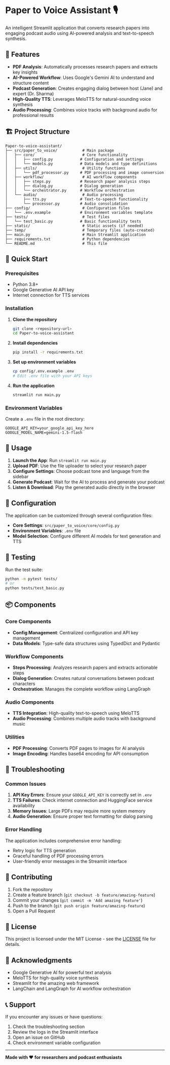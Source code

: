# Paper to Voice Assistant 🎙️

An intelligent Streamlit application that converts research papers into engaging podcast audio using AI-powered analysis and text-to-speech synthesis.

## 🌟 Features

- **PDF Analysis**: Automatically processes research papers and extracts key insights
- **AI-Powered Workflow**: Uses Google's Gemini AI to understand and structure content
- **Podcast Generation**: Creates engaging dialog between host (Jane) and expert (Dr. Sharma)
- **High-Quality TTS**: Leverages MeloTTS for natural-sounding voice synthesis
- **Audio Processing**: Combines voice tracks with background audio for professional results

## 🏗️ Project Structure

```
Paper-to-voice-assistant/
├── src/paper_to_voice/           # Main package
│   ├── core/                     # Core functionality
│   │   ├── config.py            # Configuration and settings
│   │   └── models.py            # Data models and type definitions
│   ├── utils/                    # Utility functions
│   │   └── pdf_processor.py     # PDF processing and image conversion
│   ├── workflow/                 # AI workflow components
│   │   ├── steps.py             # Research paper analysis steps
│   │   ├── dialog.py            # Dialog generation
│   │   └── orchestrator.py      # Workflow orchestration
│   └── audio/                    # Audio processing
│       ├── tts.py               # Text-to-speech functionality
│       └── processor.py         # Audio consolidation
├── config/                       # Configuration files
│   └── .env.example             # Environment variables template
├── tests/                        # Test files
│   └── test_basic.py            # Basic functionality tests
├── static/                       # Static assets (if needed)
├── temp/                         # Temporary files (auto-created)
├── main.py                       # Main Streamlit application
├── requirements.txt              # Python dependencies
└── README.md                     # This file
```

## 🚀 Quick Start

### Prerequisites

- Python 3.8+
- Google Generative AI API key
- Internet connection for TTS services

### Installation

1. **Clone the repository**
   ```bash
   git clone <repository-url>
   cd Paper-to-voice-assistant
   ```

2. **Install dependencies**
   ```bash
   pip install -r requirements.txt
   ```

3. **Set up environment variables**
   ```bash
   cp config/.env.example .env
   # Edit .env file with your API keys
   ```

4. **Run the application**
   ```bash
   streamlit run main.py
   ```

### Environment Variables

Create a `.env` file in the root directory:

```env
GOOGLE_API_KEY=your_google_api_key_here
GOOGLE_MODEL_NAME=gemini-1.5-flash
```

## 🎯 Usage

1. **Launch the App**: Run `streamlit run main.py`
2. **Upload PDF**: Use the file uploader to select your research paper
3. **Configure Settings**: Choose podcast tone and language from the sidebar
4. **Generate Podcast**: Wait for the AI to process and generate your podcast
5. **Listen & Download**: Play the generated audio directly in the browser

## 🔧 Configuration

The application can be customized through several configuration files:

- **Core Settings**: `src/paper_to_voice/core/config.py`
- **Environment Variables**: `.env` file
- **Model Selection**: Configure different AI models for text generation and TTS

## 🧪 Testing

Run the test suite:

```bash
python -m pytest tests/
# or
python tests/test_basic.py
```

## 📦 Components

### Core Components

- **Config Management**: Centralized configuration and API key management
- **Data Models**: Type-safe data structures using TypedDict and Pydantic

### Workflow Components

- **Steps Processing**: Analyzes research papers and extracts actionable steps
- **Dialog Generation**: Creates natural conversations between podcast characters
- **Orchestration**: Manages the complete workflow using LangGraph

### Audio Components

- **TTS Integration**: High-quality text-to-speech using MeloTTS
- **Audio Processing**: Combines multiple audio tracks with background music

### Utilities

- **PDF Processing**: Converts PDF pages to images for AI analysis
- **Image Encoding**: Handles base64 encoding for API consumption

## 🚨 Troubleshooting

### Common Issues

1. **API Key Errors**: Ensure your `GOOGLE_API_KEY` is correctly set in `.env`
2. **TTS Failures**: Check internet connection and HuggingFace service availability
3. **Memory Issues**: Large PDFs may require more system memory
4. **Audio Generation**: Ensure proper text formatting for dialog parsing

### Error Handling

The application includes comprehensive error handling:
- Retry logic for TTS generation
- Graceful handling of PDF processing errors
- User-friendly error messages in the Streamlit interface

## 🤝 Contributing

1. Fork the repository
2. Create a feature branch (`git checkout -b feature/amazing-feature`)
3. Commit your changes (`git commit -m 'Add amazing feature'`)
4. Push to the branch (`git push origin feature/amazing-feature`)
5. Open a Pull Request

## 📄 License

This project is licensed under the MIT License - see the [LICENSE](LICENSE) file for details.

## 🙏 Acknowledgments

- Google Generative AI for powerful text analysis
- MeloTTS for high-quality voice synthesis
- Streamlit for the amazing web framework
- LangChain and LangGraph for AI workflow orchestration

## 📞 Support

If you encounter any issues or have questions:

1. Check the troubleshooting section
2. Review the logs in the Streamlit interface
3. Open an issue on GitHub
4. Check environment variable configuration

---

**Made with ❤️ for researchers and podcast enthusiasts**
